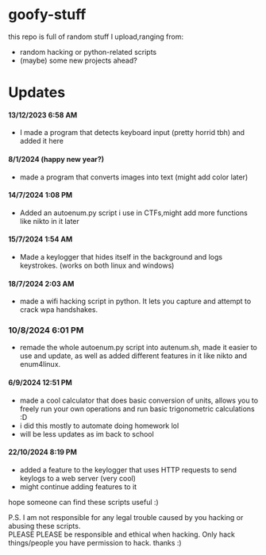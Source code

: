  # goofy-stuff

this repo is full of random stuff I upload,ranging from:

* random hacking or python-related scripts  
* (maybe) some new projects ahead?


# Updates  

#### 13/12/2023 6:58 AM  
  
* I made a program that detects keyboard input (pretty horrid tbh) and added it here  


#### 8/1/2024 (happy new year?)  

* made a program that converts images into text (might add color later)  

#### 14/7/2024 1:08 PM  

* Added an autoenum.py script i use in CTFs,might add more functions like nikto in it later  

#### 15/7/2024 1:54 AM

* Made a keylogger that hides itself in the background and logs keystrokes. (works on both linux and windows)

#### 18/7/2024 2:03 AM

* made a wifi hacking script in python. It lets you capture and attempt to crack wpa handshakes.

### 10/8/2024 6:01 PM

- remade the whole autoenum.py script into autenum.sh, made it easier to use and update, as well as added different features in it like nikto and enum4linux.

#### 6/9/2024 12:51 PM

- made a cool calculator that does basic conversion of units, allows you to freely run your own operations and run basic trigonometric calculations :D
- i did this mostly to automate doing homework lol
- will be less updates as im back to school

#### 22/10/2024 8:19 PM
- added a feature to the keylogger that uses HTTP requests to send keylogs to a web server (very cool)
- might continue adding features to it

hope someone can find these scripts useful :)

P.S. I am not responsible for any legal trouble caused by you hacking or abusing these scripts.  
PLEASE PLEASE be responsible and ethical when hacking. Only hack things/people you have permission to hack. thanks :)
